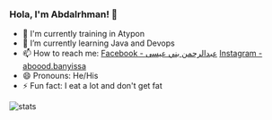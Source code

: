 ### Hola, I'm Abdalrhman! 👋

<!--
**AbdalrhmanBanyissa/AbdalrhmanBanyissa** is a ✨ _special_ ✨ repository because its `README.md` (this file) appears on your GitHub profile.

Here are some ideas to get you started:
- 👯 I’m looking to collaborate on ...
- 🤔 I’m looking for help with ...
- 💬 Ask me about ...
-->
- 🔭 I'm currently training in Atypon
- 🌱 I’m currently learning Java and Devops
- 📫 How to reach me: [Facebook - عبدالرحمن بني عيسى](https://www.facebook.com/abood.banyissa.9) [Instagram - aboood.banyissa](https://www.instagram.com/aboood.banyissa/)
- 😄 Pronouns: He/His
- ⚡ Fun fact: I eat a lot and don't get fat 

![stats](https://github-readme-stats.vercel.app/api?username=abdalrhmanBanyissa&&show_icons=true&title_color=ffffff&icon_color=bb2acf&text_color=daf7dc&bg_color=151515)

